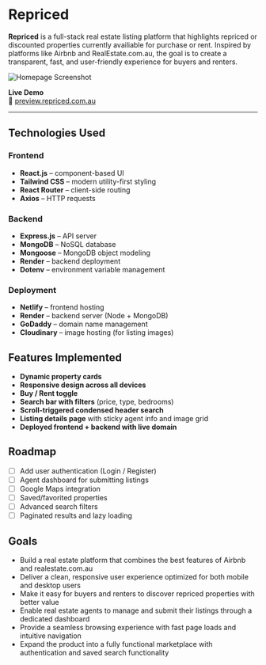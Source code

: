 # Repriced

**Repriced** is a full-stack real estate listing platform that highlights repriced or discounted properties currently availiable for purchase or rent. Inspired by platforms like Airbnb and RealEstate.com.au, the goal is to create a transparent, fast, and user-friendly experience for buyers and renters.

![Homepage Screenshot](./assets/repriced-homepage-screenshot.png)

**Live Demo**  
🔗 [preview.repriced.com.au](https://preview.repriced.com.au)

---

## Technologies Used

### Frontend

- **React.js** – component-based UI
- **Tailwind CSS** – modern utility-first styling
- **React Router** – client-side routing
- **Axios** – HTTP requests

### Backend

- **Express.js** – API server
- **MongoDB** – NoSQL database
- **Mongoose** – MongoDB object modeling
- **Render** – backend deployment
- **Dotenv** – environment variable management

### Deployment

- **Netlify** – frontend hosting
- **Render** – backend server (Node + MongoDB)
- **GoDaddy** – domain name management
- **Cloudinary** – image hosting (for listing images)

## Features Implemented

- **Dynamic property cards**
- **Responsive design across all devices**
- **Buy / Rent toggle**
- **Search bar with filters** (price, type, bedrooms)
- **Scroll-triggered condensed header search**
- **Listing details page** with sticky agent info and image grid
- **Deployed frontend + backend with live domain**

## Roadmap

- [ ] Add user authentication (Login / Register)
- [ ] Agent dashboard for submitting listings
- [ ] Google Maps integration
- [ ] Saved/favorited properties
- [ ] Advanced search filters
- [ ] Paginated results and lazy loading

## Goals

- Build a real estate platform that combines the best features of Airbnb and realestate.com.au
- Deliver a clean, responsive user experience optimized for both mobile and desktop users
- Make it easy for buyers and renters to discover repriced properties with better value
- Enable real estate agents to manage and submit their listings through a dedicated dashboard
- Provide a seamless browsing experience with fast page loads and intuitive navigation
- Expand the product into a fully functional marketplace with authentication and saved search functionality
